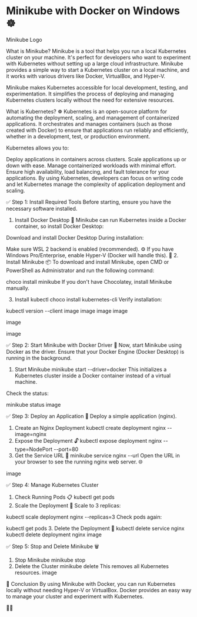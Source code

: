 <h1>Minikube with Docker on Windows ☸️</h1>
Minikube Logo

What is Minikube?
Minikube is a tool that helps you run a local Kubernetes cluster on your machine. It's perfect for developers who want to experiment with Kubernetes without setting up a large cloud infrastructure. Minikube provides a simple way to start a Kubernetes cluster on a local machine, and it works with various drivers like Docker, VirtualBox, and Hyper-V.

Minikube makes Kubernetes accessible for local development, testing, and experimentation. It simplifies the process of deploying and managing Kubernetes clusters locally without the need for extensive resources.

What is Kubernetes? ☸️
Kubernetes is an open-source platform for automating the deployment, scaling, and management of containerized applications. It orchestrates and manages containers (such as those created with Docker) to ensure that applications run reliably and efficiently, whether in a development, test, or production environment.

Kubernetes allows you to:

Deploy applications in containers across clusters.
Scale applications up or down with ease.
Manage containerized workloads with minimal effort.
Ensure high availability, load balancing, and fault tolerance for your applications.
By using Kubernetes, developers can focus on writing code and let Kubernetes manage the complexity of application deployment and scaling.

✅ Step 1: Install Required Tools
Before starting, ensure you have the necessary software installed.

1. Install Docker Desktop 🐋
Minikube can run Kubernetes inside a Docker container, so install Docker Desktop:

Download and install Docker Desktop
During installation:

Make sure WSL 2 backend is enabled (recommended). ⚙️
If you have Windows Pro/Enterprise, enable Hyper-V (Docker will handle this). 🔧
2. Install Minikube 📦
To download and install Minikube, open CMD or PowerShell as Administrator and run the following command:

choco install minikube
If you don't have Chocolatey, install Minikube manually.

3. Install kubectl
choco install kubernetes-cli
Verify installation:

kubectl version --client
image image image image

image

image

✅ Step 2: Start Minikube with Docker Driver 🐳
Now, start Minikube using Docker as the driver. Ensure that your Docker Engine (Docker Desktop) is running in the background.

1. Start Minikube
minikube start --driver=docker
This initializes a Kubernetes cluster inside a Docker container instead of a virtual machine.

Check the status:

minikube status
image

✅ Step 3: Deploy an Application 🚀
Deploy a simple application (nginx).

1. Create an Nginx Deployment
kubectl create deployment nginx --image=nginx
2. Expose the Deployment 🔓
kubectl expose deployment nginx --type=NodePort --port=80
3. Get the Service URL 🔗
minikube service nginx --url
Open the URL in your browser to see the running nginx web server. 🌐

image

✅ Step 4: Manage Kubernetes Cluster
1. Check Running Pods 📋
kubectl get pods
2. Scale the Deployment 📏
Scale to 3 replicas:

kubectl scale deployment nginx --replicas=3
Check pods again:

kubectl get pods
3. Delete the Deployment 🧹
kubectl delete service nginx
kubectl delete deployment nginx
image

✅ Step 5: Stop and Delete Minikube 🗑️
1. Stop Minikube
minikube stop
2. Delete the Cluster
minikube delete
This removes all Kubernetes resources. image

🎯 Conclusion
By using Minikube with Docker, you can run Kubernetes locally without needing Hyper-V or VirtualBox. Docker provides an easy way to manage your cluster and experiment with Kubernetes.

🚀😊
